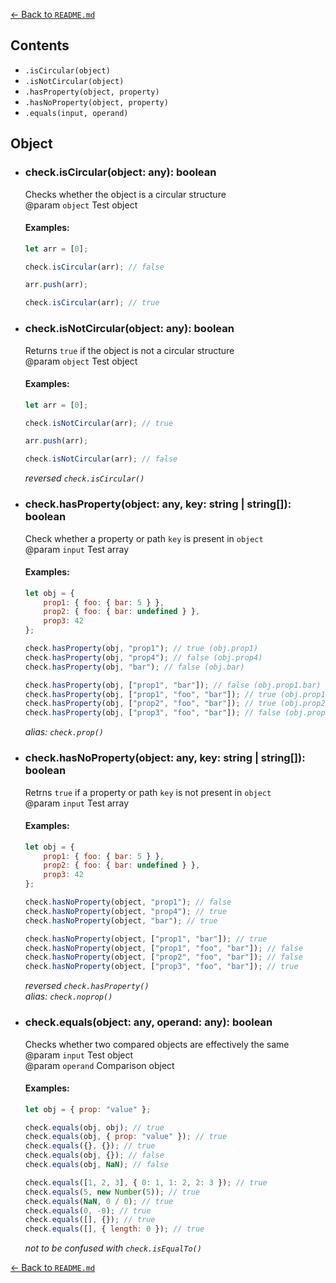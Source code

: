 [← Back to `README.md`](../README.md)

## Contents
- `.isCircular(object)`
- `.isNotCircular(object)`
- `.hasProperty(object, property)`
- `.hasNoProperty(object, property)`
- `.equals(input, operand)`

## Object
- ### check.isCircular(object: any): boolean
  Checks whether the object is a circular structure  
  @param `object` Test object  

  #### Examples:
  ```javascript
  let arr = [0];

  check.isCircular(arr); // false

  arr.push(arr);

  check.isCircular(arr); // true
  ```

- ### check.isNotCircular(object: any): boolean
  Returns `true` if the object is not a circular structure  
  @param `object` Test object  

  #### Examples:
  ```javascript
  let arr = [0];

  check.isNotCircular(arr); // true

  arr.push(arr);

  check.isNotCircular(arr); // false
  ```

  _reversed `check.isCircular()`_  

- ### check.hasProperty(object: any, key: string | string[]): boolean
  Check whether a property or path `key` is present in `object`  
  @param `input` Test array  

  #### Examples:
  ```javascript
  let obj = {
      prop1: { foo: { bar: 5 } },
      prop2: { foo: { bar: undefined } },
      prop3: 42
  };

  check.hasProperty(obj, "prop1"); // true (obj.prop1)
  check.hasProperty(obj, "prop4"); // false (obj.prop4)
  check.hasProperty(obj, "bar"); // false (obj.bar)

  check.hasProperty(obj, ["prop1", "bar"]); // false (obj.prop1.bar)
  check.hasProperty(obj, ["prop1", "foo", "bar"]); // true (obj.prop1.foo.bar)
  check.hasProperty(obj, ["prop2", "foo", "bar"]); // true (obj.prop2.foo.bar)
  check.hasProperty(obj, ["prop3", "foo", "bar"]); // false (obj.prop3.foo.bar)
  ```

  _alias: `check.prop()`_  

- ### check.hasNoProperty(object: any, key: string | string[]): boolean
  Retrns `true` if a property or path `key` is not present in `object`  
  @param `input` Test array  

  #### Examples:
  ```javascript
  let obj = {
      prop1: { foo: { bar: 5 } },
      prop2: { foo: { bar: undefined } },
      prop3: 42
  };

  check.hasNoProperty(object, "prop1"); // false
  check.hasNoProperty(object, "prop4"); // true
  check.hasNoProperty(object, "bar"); // true

  check.hasNoProperty(object, ["prop1", "bar"]); // true
  check.hasNoProperty(object, ["prop1", "foo", "bar"]); // false
  check.hasNoProperty(object, ["prop2", "foo", "bar"]); // false
  check.hasNoProperty(object, ["prop3", "foo", "bar"]); // true
  ```

  _reversed `check.hasProperty()`_  
  _alias: `check.noprop()`_  

- ### check.equals(object: any, operand: any): boolean
  Checks whether two compared objects are effectively the same  
  @param `input` Test object  
  @param `operand` Comparison object  

  #### Examples:
  ```javascript
  let obj = { prop: "value" };

  check.equals(obj, obj); // true
  check.equals(obj, { prop: "value" }); // true
  check.equals({}, {}); // true
  check.equals(obj, {}); // false
  check.equals(obj, NaN); // false

  check.equals([1, 2, 3], { 0: 1, 1: 2, 2: 3 }); // true
  check.equals(5, new Number(5)); // true
  check.equals(NaN, 0 / 0); // true
  check.equals(0, -0); // true
  check.equals([], {}); // true
  check.equals([], { length: 0 }); // true
  ```

  _not to be confused with `check.isEqualTo()`_  

[← Back to `README.md`](../README.md)
